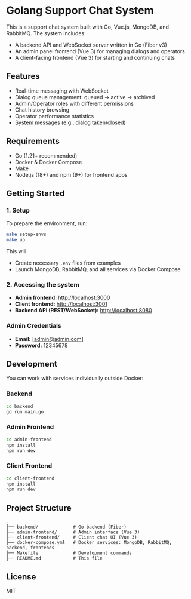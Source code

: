 # Golang Support Chat System

This is a support chat system built with Go, Vue.js, MongoDB, and RabbitMQ. The system includes:

* A backend API and WebSocket server written in Go (Fiber v3)
* An admin panel frontend (Vue 3) for managing dialogs and operators
* A client-facing frontend (Vue 3) for starting and continuing chats

## Features

* Real-time messaging with WebSocket
* Dialog queue management: queued → active → archived
* Admin/Operator roles with different permissions
* Chat history browsing
* Operator performance statistics
* System messages (e.g., dialog taken/closed)

## Requirements

* Go (1.21+ recommended)
* Docker & Docker Compose
* Make
* Node.js (18+) and npm (9+) for frontend apps

## Getting Started

### 1. Setup

To prepare the environment, run:

```bash
make setup-envs
make up
```

This will:

* Create necessary `.env` files from examples
* Launch MongoDB, RabbitMQ, and all services via Docker Compose

### 2. Accessing the system

* **Admin frontend:** [http://localhost:3000](http://localhost:3000)
* **Client frontend:** [http://localhost:3001](http://localhost:3001)
* **Backend API (REST/WebSocket):** [http://localhost:8080](http://localhost:8080)

### Admin Credentials

* **Email:** [admin@admin.com]
* **Password:** 12345678

## Development

You can work with services individually outside Docker:

### Backend

```bash
cd backend
go run main.go
```

### Admin Frontend

```bash
cd admin-frontend
npm install
npm run dev
```

### Client Frontend

```bash
cd client-frontend
npm install
npm run dev
```

## Project Structure

```
.
├── backend/             # Go backend (Fiber)
├── admin-frontend/      # Admin interface (Vue 3)
├── client-frontend/     # Client chat UI (Vue 3)
├── docker-compose.yml   # Docker services: MongoDB, RabbitMQ, backend, frontends
├── Makefile             # Development commands
├── README.md            # This file
```

## License

MIT
